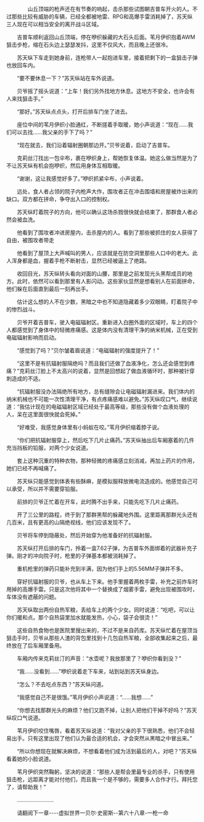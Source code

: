 <div class="read-content j_readContent" id="">
                <p>　　　　山丘顶端的枪声还在有节奏的响起，击杀那些试图朝吉普车开火的人。不过那些比较有威胁的车辆，已经全都被地雷、RPG和高爆手雷消耗掉了，苏天纵三人现在可以相当安全的离开战斗区域。<p>　　吉普车顺利返回山丘顶端，停在咿织躲藏的大石头后面。苇月伊织抱着AWM狙击步枪，缩在石头边上瑟瑟发抖，这里不仅风大，而且晚上还很冷。<p>　　苏天纵下车走到她身前，连枪带人一起抱进车里，接着把剩下的一盒狙击子弹也放回车内。<p>　　“要不要休息一下？”苏天纵站在车外说道。<p>　　贝爷摇了摇头说道：“上车！我们另外找地方休息。这地方不安全，也许会有人来找狙击手。”<p>　　“那好。”苏天纵点点头，打开后排车门坐了进去。<p>　　座位中间的苇月伊织小脸通红，不断搓着手取暖，她小声说道：“现在……我们可以去找……我父亲的手下了吗？”<p>　　“现在就去，我们沿着辐射圈朝那边开。”贝爷说着，启动了吉普车。<p>　　克莉丝汀找出一包伞布，裹在咿织身上，帮她恢复体温。她这么做当然是为了不让苏天纵有机会抱咿织，然后用身体互相取暖。<p>　　“谢谢，这让我感觉好多了。”咿织抓紧伞布，小声说着。<p>　　远处，食人者占领的院子内枪声大作，围攻者正在冲击围墙和房屋被炸出来的缺口。双方都在拼命，争夺出入口的控制权。<p>　　苏天纵盯着院子的方向，他可以确认这场杀戮很快就会结束了，那群食人者必然会被血洗。<p>　　他看到了围攻者冲进房屋内，击杀屋内的人。看到了那些被抓住的女人获得了自由，被围攻者带走<p>　　他看到了屋顶上大声喊叫的男人，应该就是在防空洞里那些人口中的老大。此人浑身都是血，握着手枪不断射击，显然已经被逼上了绝路。<p>　　收回目光，苏天纵转头看向对面的山腰，那里是之前发现光头黑帮成员的地方。此时，依然可以看到那里有人影闪动。这些家伙显然是想看别人在前面拼命，他们躲在后面直到最后一刻再出手。<p>　　估计这么想的人不在少数，黑暗之中也不知道隐藏着多少双眼睛，盯着院子中的惨烈战斗。<p>　　贝爷开着吉普车，驶入电磁辐射区。重新进入白圈外面的区域时，车上的四个人都感觉到了身体中的轻微疼痛感。这是体内没有清理干净的纳米机械，正在受到电磁辐射影响而启动。<p>　　“感觉到了吗？”贝尔皱着眉说道：“电磁辐射的强度提升了！”<p>　　“这里不是有抗辐射服隔绝吗？而且我们还做了血液净化，怎么还会感觉到疼痛？”克莉丝汀脸上不太高兴的说着，显然是回想起了做血液循环时，那种被针穿刺造成的不适。<p>　　“抗辐射服没办法隔绝所有地方，总有缝隙会让电磁辐射漏进来。我们体内的纳米机械也不可能一次性清理干净，有点疼痛感难以避免。”苏天纵叹口气，继续说道：“我估计现在的电磁辐射区域已经处于最高等级，那些没有做个血液处理的人，呆在这里面很快就会死掉。”<p>　　“好难受，我感觉身体里有小蚂蚁在咬。”苇月伊织缩着脖子说。<p>　　“你们把抗辐射服穿上，然后吃下几片止痛药。”苏天纵抽出后车厢塞着的几件充当挡板的铅服，对两个少女说道。<p>　　套上这种沉重的特种衣物，那种轻微的疼痛感立刻消减，再加上药片的作用，她们已经不再喊痛了。<p>　　苏天纵只能感觉到体表有些酥麻，是模拟服释放微电流造成的。他感觉自己可以承受，所以并不需要穿铅服。<p>　　前排的贝爷正忙着在开车，此时腾不出手来，只能先吃下几片止痛药。<p>　　开了三公里的路程，终于到了那群黑帮的躲藏地外围。这里距离那群光头还有几百米，且有更高的山隔绝视线，他们应该发现不了。<p>　　贝爷将车停到隐蔽处，然后开始穿为他准备好的抗辐射服。<p>　　苏天纵打开后排的车门，拎着一盒7.62子弹，为吉普车外面绑着的武器补充子弹。刚才的冲向院子时，枪里的子弹基本都被消耗掉了。<p>　　重机枪里的弹药只能补充到半满，因为他们手上的5.56MM子弹并不多。<p>　　穿好抗辐射服的贝爷，也从车上下来。他手里握着两枚手雷，补充之前炸车时用掉的高爆手雷。只是这次他将其中一个替换成了烟雾手雷，避免出现被围攻时，车体没有遮蔽的问题。<p>　　苏天纵取出两份自热军粮，丢给车上的两个少女。同时说道：“吃吧，可以让你们暖和点。那个自热袋里加水就能发热，小心，袋子会很烫！”<p>　　这些自热食物也是医院里搜出来的，不过不是来自药库。苏天纵忙着在屋顶当狙击手时，贝爷从那些人渣的背包里找到十几包自热军粮，全部收集起来之后，最终放在了后车厢里备用。<p>　　车厢内传来克莉丝汀的声音：“水壶呢？我放那里了？咿织你看到没？”<p>　　“我……没看到……”咿织说着走下车来，站到站到苏天纵身边。<p>　　“怎么？不去吃点东西？”苏天纵问道。<p>　　“我感觉自己不是很饿。”苇月伊织小声说道：“……我想……”<p>　　“你想去找那群光头的麻烦？他们又跑不掉，让别人把他们干掉不好吗？”苏天纵叹口气说道。<p>　　苇月伊织咬住嘴唇，看着苏天纵说道：“我对父亲的手下很熟悉，他们不会轻易出手。只有这里出现了他们认为最合适的机会，才会突然从黑暗之中冒出来。”<p>　　“所以你想现在就解决麻烦，不想看着他们成为活到最后的人，对吧？”苏天纵看着她的小脸说道。<p>　　苇月伊织突然鞠躬，坚决的说道：“那些人是帮会里最专业的杀手，只有使用狙击枪，远距离才能对付他们，而且我一个是不够的，需要多人合作才行。拜托您了，请帮助我！”<p>　　……………………<p>　　请翻阅下一章----虚拟世界一贝尔·史密斯--第六十八章-一枪一命<p> 
            </div>